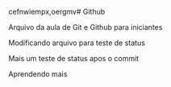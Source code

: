 cefnwiempx,oergmv# Github

Arquivo da aula de Git e Github para iniciantes

Modificando arquivo para teste de status

Mais um teste de status apos o commit

Aprendendo mais 
